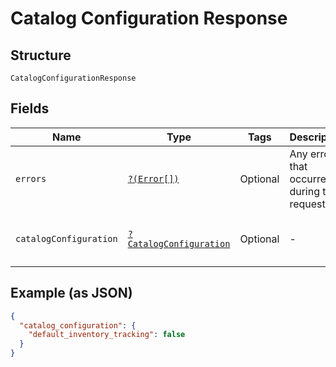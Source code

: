 
# Catalog Configuration Response

## Structure

`CatalogConfigurationResponse`

## Fields

| Name | Type | Tags | Description | Getter | Setter |
|  --- | --- | --- | --- | --- | --- |
| `errors` | [`?(Error[])`](../../doc/models/error.md) | Optional | Any errors that occurred during the request. | getErrors(): ?array | setErrors(?array errors): void |
| `catalogConfiguration` | [`?CatalogConfiguration`](../../doc/models/catalog-configuration.md) | Optional | - | getCatalogConfiguration(): ?CatalogConfiguration | setCatalogConfiguration(?CatalogConfiguration catalogConfiguration): void |

## Example (as JSON)

```json
{
  "catalog_configuration": {
    "default_inventory_tracking": false
  }
}
```


